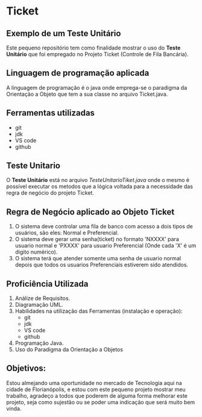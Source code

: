 # Ticket
## Exemplo de um Teste Unitário

Este pequeno repositório tem como finalidade mostrar o uso do **Teste Unitário** que foi empregado no Projeto Ticket (Controle de Fila Bancária).

## Linguagem de programação aplicada
A linguagem de programação é o java onde emprega-se o paradigma da Orientação a Objeto que tem a sua classe no arquivo Ticket.java.

## Ferramentas utilizadas
* git
* jdk
* VS code
* github

## Teste Unitario
O **Teste Unitário** está no arquivo *TesteUnitarioTiket.java* onde o mesmo é possível executar os metodos que a lógica voltada para a necessidade das regra de negócio do projeto Ticket.

## Regra de Negócio aplicado ao Objeto Ticket
1. O sistema deve controlar uma fila de banco com acesso a dois tipos de usuários, são eles: Normal e Preferencial.
2. O sistema deve gerar uma senha(ticket) no formato 'NXXXX' para usuario normal e 'PXXXX' para usuario Preferencial (Onde cada 'X' é um digito numérico).
3. O sistema terá que atender somente uma senha de usuario normal depois que todos os usuarios Preferenciais estiverem sido atendidos.

## Proficiência Utilizada
1. Análize de Requisitos.
2. Diagramação UML.
3. Habilidades na utilização das Ferramentas (instalação e operação):
    * git
    * jdk
    * VS code
    * github
4. Programação Java.
5. Uso do Paradigma da Orientação a Objetos

## Objetivos:
Estou almejando uma oportunidade no mercado de Tecnologia aqui na cidade de Florianópolis, e estou com este pequeno projeto mostrar meu trabalho, agradeço a todos que poderem de alguma forma melhorar este projeto, seja como sujestão ou se poder uma indicação que será muito bem vinda.

